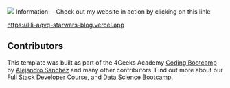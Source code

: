 <img src="https://img.shields.io/badge/Star%20Wars%20Blog-black?style=flat-square&logo=starship"/>
Information:
- Check out my website in action by clicking on this link:


https://lili-aqvq-starwars-blog.vercel.app





## Contributors

This template was built as part of the 4Geeks Academy [Coding Bootcamp](https://4geeksacademy.com/us/coding-bootcamp) by [Alejandro Sanchez](https://twitter.com/alesanchezr) and many other contributors. Find out more about our [Full Stack Developer Course](https://4geeksacademy.com/us/coding-bootcamps/part-time-full-stack-developer), and [Data Science Bootcamp](https://4geeksacademy.com/us/coding-bootcamps/datascience-machine-learning).
